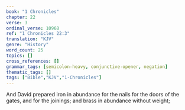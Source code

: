 ```yaml
---
book: "1 Chronicles"
chapter: 22
verse: 3
ordinal_verse: 10968
ref: "1 Chronicles 22:3"
translation: "KJV"
genre: "History"
word_count: 25
topics: []
cross_references: []
grammar_tags: [semicolon-heavy, conjunctive-opener, negation]
thematic_tags: []
tags: ["Bible","KJV","1-Chronicles"]
---
```

And David prepared iron in abundance for the nails for the doors of the gates, and for the joinings; and brass in abundance without weight;
